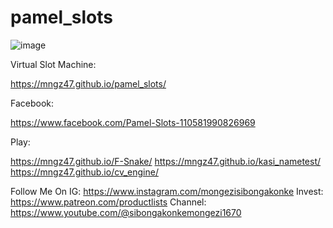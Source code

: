 # pamel_slots

![image](https://github.com/mngz47/pamel_slots/assets/15697629/f1fd1416-78f2-4874-882b-070d9b2e9799)


Virtual Slot Machine:

https://mngz47.github.io/pamel_slots/

Facebook:

https://www.facebook.com/Pamel-Slots-110581990826969

Play:

https://mngz47.github.io/F-Snake/
https://mngz47.github.io/kasi_nametest/
https://mngz47.github.io/cv_engine/


Follow Me On IG: https://www.instagram.com/mongezisibongakonke
Invest: https://www.patreon.com/productlists 
Channel: https://www.youtube.com/@sibongakonkemongezi1670

